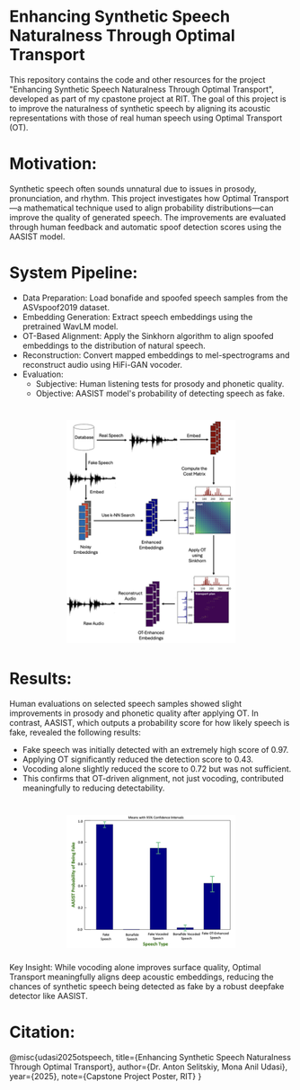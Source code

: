 # Enhancing Synthetic Speech Naturalness Through Optimal Transport

This repository contains the code and other resources for the project "Enhancing Synthetic Speech Naturalness Through Optimal Transport", developed as part of my cpastone project at RIT. The goal of this project is to improve the naturalness of synthetic speech by aligning its acoustic representations with those of real human speech using Optimal Transport (OT).

# Motivation:

Synthetic speech often sounds unnatural due to issues in prosody, pronunciation, and rhythm. This project investigates how Optimal Transport—a mathematical technique used to align probability distributions—can improve the quality of generated speech. The improvements are evaluated through human feedback and automatic spoof detection scores using the AASIST model.

# System Pipeline:
- Data Preparation: Load bonafide and spoofed speech samples from the ASVspoof2019 dataset.
- Embedding Generation: Extract speech embeddings using the pretrained WavLM model.
- OT-Based Alignment: Apply the Sinkhorn algorithm to align spoofed embeddings to the distribution of natural speech.
- Reconstruction: Convert mapped embeddings to mel-spectrograms and reconstruct audio using HiFi-GAN vocoder.
- Evaluation:
    - Subjective: Human listening tests for prosody and phonetic quality.
    - Objective: AASIST model's probability of detecting speech as fake.

 <h1 align = "center"><img src="https://github.com/mu9326/OT-Speech-Enhancement/blob/main/sys_pipeline.png" width="300" /></h1>

# Results:
Human evaluations on selected speech samples showed slight improvements in prosody and phonetic quality after applying OT. In contrast, AASIST, which outputs a probability score for how likely speech is fake, revealed the following results:
- Fake speech was initially detected with an extremely high score of 0.97.
- Applying OT significantly reduced the detection score to 0.43.
- Vocoding alone slightly reduced the score to 0.72 but was not sufficient.
- This confirms that OT-driven alignment, not just vocoding, contributed meaningfully to reducing detectability.

 <h1 align = "center"><img src="https://github.com/mu9326/OT-Speech-Enhancement/blob/main/results.png" width="300" /></h1>

Key Insight:
While vocoding alone improves surface quality, Optimal Transport meaningfully aligns deep acoustic embeddings, reducing the chances of synthetic speech being detected as fake by a robust deepfake detector like AASIST.


# Citation:
@misc{udasi2025otspeech,
  title={Enhancing Synthetic Speech Naturalness Through Optimal Transport},
  author={Dr. Anton Selitskiy, Mona Anil Udasi},
  year={2025},
  note={Capstone Project Poster, RIT}
}


